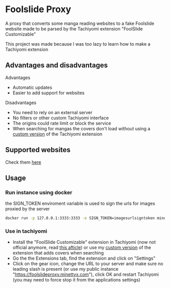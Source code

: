 # Foolslide Proxy

A proxy that converts some manga reading websites to a fake Foolslide website made to be parsed by the Tachiyomi extension "FoolSlide Customizable"

This project was made because I was too lazy to learn how to make a Tachiyomi extension

## Advantages and disadvantages

Advantages

- Automatic updates
- Easier to add support for websites

Disadvantages

- You need to rely on an external server
- No filters or other custom Tachiyomi interface
- The origins could rate limit or block the service
- When searching for mangas the covers don't load without using a [custom version](https://github.com/Minettyx/foolslideproxy-extension) of the Tachiyomi extension

## Supported websites

Check them [here](https://github.com/Minettyx/FoolslideProxy/wiki/Available-sources)

## Usage

### Run instance using docker

the SIGN_TOKEN enviroment variable is used to sign the urls for images proxied by the server

```sh
docker run -p 127.0.0.1:3333:3333 -e SIGN_TOKEN=imagesurlsigntoken minettyx/foolslideproxy
```

### Use in tachiyomi

- Install the "FoolSlide Customizable" extension in Tachiyomi (now not official anymore, read [this afticle](https://tachiyomi.org/news/2024-01-09-extensions-removal)) or use my [custom version](https://github.com/Minettyx/foolslideproxy-extension) of the extension that adds covers when searching
- Go the the Extensions tab, find the extension and click on "Settings"
- Click on the gear icon, change the URL to your server and make sure no leading slash is present (or use my public instance "https://foolslideproxy.minettyx.com"), click OK and restart Tachiyomi (you may need to force stop it from the applications settings)
